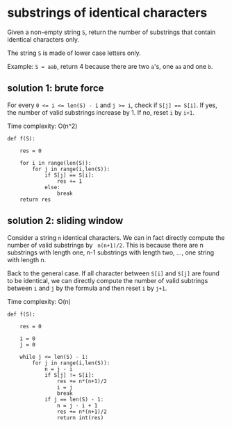 # substrings of identical characters

Given a non-empty string `S`, return the number of substrings that contain identical characters only.

The string `S` is made of lower case letters only.

Example: `S = aab`, return 4 because there are two `a`'s, one `aa` and one `b`.

## solution 1: brute force

For every `0 <= i <= len(S) - 1` and `j >= i`, check if `S[j] == S[i]`. If yes, the number of valid substrings increase by 1. If no, reset `i` by `i+1`.

Time complexity: O(n^2)

```
def f(S):
    
    res = 0
    
    for i in range(len(S)):
        for j in range(i,len(S)):
            if S[j] == S[i]:
                res += 1
            else:
                break
    return res
```

## solution 2: sliding window

Consider a string `n` identical characters. We can in fact directly compute the number of valid substrings by ` n(n+1)/2`. This is because
there are n substrings with length one, n-1 substrings with length two, ..., one string with length n.

Back to the general case. If all character between `S[i]` and `S[j]` are found to be identical, 
we can directly compute the number of valid subtrings between `i` and `j` by the formula and then reset `i` by `j+1`.

Time complexity: O(n)

```
def f(S):
    
    res = 0
    
    i = 0
    j = 0
    
    while j <= len(S) - 1:
        for j in range(i,len(S)):
            n = j - i
            if S[j] != S[i]:
                res += n*(n+1)/2
                i = j
                break
            if j == len(S) - 1:
                n = j - i + 1
                res += n*(n+1)/2
                return int(res)
```
